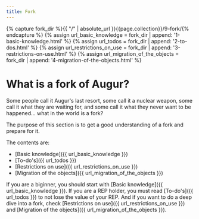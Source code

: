 ```yaml
---
title: Fork
---
```


{% capture fork_dir %}{{ "/" | absolute_url }}{{page.collection}}/9-fork/{% endcapture %}
{% assign url_basic_knowledge = fork_dir | append: '1-basic-knowledge.html' %}
{% assign url_todos = fork_dir | append: '2-to-dos.html' %}
{% assign url_restrictions_on_use = fork_dir | append: '3-restrictions-on-use.html' %}
{% assign url_migration_of_the_objects = fork_dir | append: '4-migration-of-the-objects.html' %}

# What is a fork of Augur?

Some people call it Augur's last resort, some call it a nuclear weapon, some call it what they are waiting for, and some call it what they never want to be happened... what in the world is a fork?

The purpose of this section is to get a good understanding of a fork and prepare for it.

The contents are:
 - [Basic knowledge]({{ url_basic_knowledge }})
 - [To-do's]({{ url_todos }})
 - [Restrictions on use]({{ url_restrictions_on_use }})
 - [Migration of the objects]({{ url_migration_of_the_objects }})

If you are a biginner, you should start with [Basic knowledge]({{ url_basic_knowledge }}). If you are a REP holder, you must read [To-do's]({{ url_todos }}) to not lose the value of your REP. And if you want to do a deep dive into a fork, check [Restrictions on use]({{ url_restrictions_on_use }}) and [Migration of the objects]({{ url_migration_of_the_objects }}).
